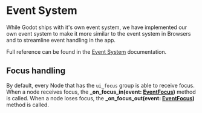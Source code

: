 # Event System

While Godot ships with it's own event system, we have implemented our own event system to make it more similar to the event system in Browsers and to streamline event handling in the app.

Full reference can be found in the [Event System](/reference/lib--globals--event_system.html) documentation.

## Focus handling

By default, every Node that has the `ui_focus` group is able to receive focus. When a node receives focus, the **_on_focus_in(event: [EventFocus](/reference/EventFocus.html))** method is called. When a node loses focus, the **_on_focus_out(event: [EventFocus](/reference/EventFocus.html))** method is called.